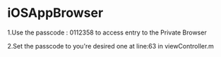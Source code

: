 # iOSAppBrowser


1.Use the passcode : 0112358 to access entry to the Private Browser



2.Set the passcode to you're desired one at line:63 in viewController.m
